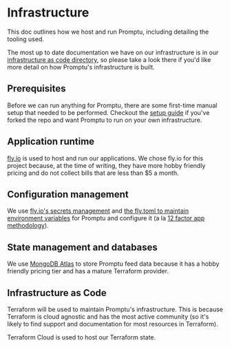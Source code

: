 # Infrastructure

This doc outlines how we host and run Promptu, including detailing the tooling used.

The most up to date documentation we have on our infrastructure is in our [infrastructure as code directory](../infrastructure/), so please take a look there if you'd like more detail on how Promptu's infrastructure is built.

## Prerequisites

Before we can run anything for Promptu, there are some first-time manual setup that needed to be performed. Checkout the [setup guide](./first_time_setup.md) if you've forked the repo and want Promptu to run on your own infrastructure.

## Application runtime

[fly.io](fly.io) is used to host and run our applications. We chose fly.io for this project because, at the time of writing, they have more hobby friendly pricing and do not collect bills that are less than $5 a month.

## Configuration management

We use [fly.io's secrets management](https://fly.io/docs/reference/secrets/#setting-secrets) and [the fly.toml to maintain environment variables](https://fly.io/docs/reference/configuration/) for Promptu and configure it (a la [12 factor app methodology](https://12factor.net/)).

## State management and databases

We use [MongoDB Atlas](https://www.mongodb.com/atlas/database) to store Promptu feed data because it has a hobby friendly pricing tier and has a mature Terraform provider.

## Infrastructure as Code

Terraform will be used to maintain Promptu's infrastructure. This is because Terraform is cloud agnostic and has the most active community (so it's likely to find support and documentation for most resources in Terraform).

Terraform Cloud is used to host our Terraform state.

